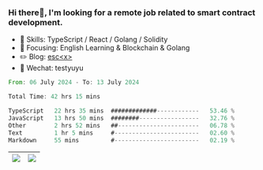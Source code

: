 ### Hi there👋, I'm looking for a remote job related to smart contract development.


- 🔨 Skills: TypeScript / React / Golang / Solidity
- 🎯 Focusing: English Learning & Blockchain & Golang
- ✏️ Blog: [esc\<x\>](https://escx.github.io)
- 💬 Wechat: testyuyu


<!--START_SECTION:waka-->

```rust
From: 06 July 2024 - To: 13 July 2024

Total Time: 42 hrs 15 mins

TypeScript   22 hrs 35 mins  #############------------   53.46 %
JavaScript   13 hrs 50 mins  ########-----------------   32.76 %
Other        2 hrs 52 mins   ##-----------------------   06.78 %
Text         1 hr 5 mins     #------------------------   02.60 %
Markdown     55 mins         #------------------------   02.19 %
```

<!--END_SECTION:waka-->


| <img align="center" src="https://github-readme-stats.vercel.app/api/?username=escX&show_icons=true&theme=buefy&hide_border=true&card_width=500" /> | <img align="center" src="https://github-readme-stats.vercel.app/api/top-langs/?username=escX&layout=compact&theme=buefy&hide_border=true&card_width=500" /> |
| ------------- | ------------- |
